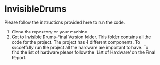 # InvisibleDrums
Please follow the instructions provided here to run the code. 

1. Clone the repository on your machine
2. Got to Invisible Drums-Final Version folder. This folder contains all the code for the project. The project has 4 different components. To succeffully run the project all the hardware are important to have. To find the list of hardware please follow the 'List of Hardware' on the Final Report.
